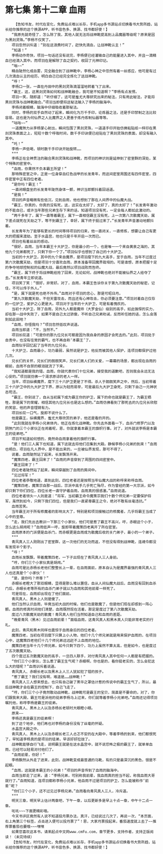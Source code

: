# 第七集 第十二章 血雨
        【告知书友，时代在变化，免费站点难以长存，手机app多书源站点切换看书大势所趋，站长给你推荐的这个换源APP，听书音色多、换源、找书都好使！】
       “我原先就奇怪了，怎么除了我，其他人就无法将战神靴提高到上品魔器等级呢？原来是因为黑剡灵珠。”李杨不仅笑了。
       项羽忽然训斥道：“别在这浪费时间了，赶快先滴血，让战神靴认主！”
       “知道！”
       李杨动作奇快，项羽一句话还没有说完，李杨便已经灌输自己的能量进入其中，并且一滴精血已经滴入其中。而项羽在是解除了血之契约，收回了元神印记。
       “嗡~~”
       精血陡然化成血雾，完全融合到了战神靴中，李杨心神之中忽然有着一丝感应，他可是有过几次滴血认主的经历，明白自己已经完全炼化了这战神靴。
       “呼！”
       李杨口一张，一直在丹田中的黑剡灵珠滴溜溜地转着飞了出来。
       “霸王，这，这黑剡灵珠如何和战神靴融合，我可是不知道啊？”李杨有点发愣。
       项羽一笑，随即道：“听仔细了，这可是蚩尤大尊研究出来的秘法，只有用此秘法，才能将黑剡灵珠与战神靴融合。”项羽当即便将这秘法输入了李杨的脑海中。
       李杨闭着眼睛，脑海中仔细吸收着那秘法。
       同时，李杨的双手自然动了起来，瞬间化为万千手印，论炼器之法，还是手印禁制之法比较容易。这也是为何仙界之人比魔界之人更善于炼丹炼制仙器等等。
       “咕咕~~”
       一道魔煞力从李杨掌心射出，瞬间包围了黑剡灵珠，一道道手印开始仿佛粘贴纸一样印在黑剡灵珠表面之上，短短十数个呼吸时间，数千手印诀便已经贴在了黑剡灵珠的表面，却没有融入其中。
       “吒！”
       李杨一声低喝，顿时数千手印诀开始旋转……
       ***
       李杨正在全神贯注的融合黑剡灵珠和战神靴，而项羽的神识则是延伸到了密室群的深处，某个特殊的密室中。
       “血雨，你果然不负本霸王所望！”
       那特殊密室之中，正是一位身穿血红色战甲的长发青年，而这间密室周围还有四件密室，四件密室中正有四位老者。
       “是你吗？霸王！”
       一直闭眼盘坐的长发青年陡然身体一颤，神识当即颤抖着回话道。
       “是我！”
       项羽的声音略微有些低沉，见到血雨，他也想到了那在人间界中的仙魔大战。
       “霸王，你真的，你真的没有死，这，这实在太好了，太好了，真的太好了！”长发青年激动的不能自已，或许当年那些兄弟生存下来的话，知道项羽没有死，一定会每人都如此激动的。
       “两千多年了，属下一直等着霸王，属下一直相信霸王没有死，上一次第八次散魔天劫，属下差点就死在天劫之下，等不到霸王了，幸好，属下终于挺过来了。”长发青年声音激动地颤抖着。
       长发青年为了能够有更长的时间等待项羽的归来，他一直闭关，一直修炼，想要让自己有更大的把握来渡劫。至于水晶宫，他也只是千年开启一次而已。
       项羽也有着丝丝的感动。
       “很好，血雨，当年本霸王十大护卫，你是最小的一个，也是唯一一个来自黄泉之海的，其他九个兄弟都死了，只剩下你一个了。”项羽似乎也想到了自己的十大护卫。
       当初的十大护卫，其中的九个来自魔界，是项羽麾下的九大高手，至于血雨，当年不过度过第六次散魔天劫，但是项羽十分喜欢血雨，原本准备带回魔界栽培的。可是谁想，原本把握十足的争夺地球控制权的仙魔大战，最后竟然以项羽战败而告终。
       “霸王，属下终于将战神靴给抢了回来，无论如何，战神靴也绝对不能被仙界之人给夺了去。”长发青年立即说道。
       项羽笑了笑：“很好，非常好。对了，血雨，本霸王告诉你关于第九次散魔天劫的秘密，记住，不可以传于外人。”
       “是，属下就是死也绝不外传。”血雨对于项羽的忠心，那是可昭日月。
       “第九次散魔天劫，不但天雷攻击，而且还有心神攻击，你必须要注意。”项羽对着自己仅存的一位护卫，爱护之心更是大。项羽对于当年的十大护卫，可是有着愧疚的。
       当初十大护卫，除了血雨，另外九人都是魔帅（大罗金仙）级别的高手，如此强悍的实力，却在那一战中失败了，如果不是自己太过骄傲，不听自己兄弟劝诫，反而听任她的话，怎么会落到如此田地？
       “血雨，你怪我吗？”项羽忽然低叹声说道。
       血雨当即道：“不，当然不。”
       项羽长叹道：“可是你的那九位兄长可都是因为我自身的原因才会死去的。”此刻，项羽处于自责中，也没有往常的霸气，也不再自称‘本霸王’了。
       血雨似乎回忆起了当年的九位兄长。
       十大护卫，血雨最小，功力最弱，虽然说是护卫，他反而被其他人保护，连项羽都保护过他几次。
       兄长们的关怀，兄长们的朗朗笑声，兄长们男人们的关爱，一幕幕的场景，都出现在血雨的眼前，血雨不自禁的眼泪就流了下来。
       “我知道都是我的错，血雨，你就代表你们十位兄弟，接受我的道歉吧，否则我会永远无法心安的。”项羽就仿佛一个渴求原谅的老人一样。
       当年，项羽纵横魔界，麾下三十六护卫更是了不得。杀人于朗朗笑声之中，然后，当初带着三十六护卫中的九大护卫下界，原以为轻而易举，可是最后九大护卫身死，只剩下自己一元神状态苟活。
       “霸王，你别说了，自从当初属下成为霸王你的护卫，属下的命也就是霸王了，为霸王牺牲，那是属下的荣耀，相信其他九位兄长也是这么想的。”血雨仿佛看到了那死去的九位兄长欣慰的笑容，他的声音铿锵有力。
       项羽长叹一口气，旋即不说什么了。
       他是霸王，纵横魔界，蚩尤大尊欣赏的弟子，他还是看的开的。
       “此刻我就在李杨小兄弟体内，他正在炼化战神靴。你先去外面看一下，血杀门修罗门以及阴煞门的三个小家伙正在闹着呢，恩，你就拿着本霸王的旗帜行事。对了，对外就说李杨是本霸王的徒弟吧。”
       项羽不知道如何想的，竟然命血雨拿着他的旗帜行事。
       “是！他们三人属下也知道，属下这就去将他们召集到大殿。静候李杨小兄弟的到来！”血雨也明白，项羽在凡人界中，是不能出来的，一旦被仙界发现，那可不得了。
       说着，血雨陡然站了起来，长发飘荡开来。
       “魔策四老，霸王回来了！”血雨的声音穿到了周围的四间密室中。
       “霸王回来了！”
       四位老者陡然站了起来，瞬间穿越到了血雨的房间中。
       “见过将军！”
       四位老者恭敬地道，直到此刻，四位老者还是按照当年仙魔大战的称呼来称呼血雨。
       “魔策四老，魔策宗自那一战后，宗派中高手几乎死亡殆尽，作为曾经的第一大宗派，如今却只剩下你们四位，四位长老一直守护着血雨，血雨真的很感激。”血雨说道。
       四位老者领头一人则是道：“将军，当初霸王命令魔策宗我们十数个师兄弟一定要保护将军，虽然到如今，只剩下我们四位，但是我们一直紧尊霸王之令，绝对不敢有丝毫违抗。”
       血雨苦笑。
       当年霸王对于所有修魔者的影响太大了，特别是和项羽接触过的修魔者，几乎将霸王当成了心中的至尊。
       “走，我们先出去教训一下那三个小家伙，他们可是惹了霸王不高兴，哼，赤眼这个小子，怎么这么胡闹呢？”血雨低声一哼，旋即带着魔策四老离开了所在密室。
       血雨原本的门派便是血杀门，而赤眼更是血雨成为散魔后收的关门弟子，最小的一个弟子。
       ***
       青风真人三人刚刚出了密室群，这一次他们的无功而返，不但没有得到战神靴，连魂令都没有发现半个影子。
       “呼！”
       血雨长发飘飘，带着魔策四老，一下子出现在了青风真人三人身前。
       “哼，你们三个小家伙真是胡闹。”
       血雨可是比赤杨长老他们整整长上一辈，在血雨面前，原本自认为是魔界最强的青风真人三人也还真是个‘小家伙’！
       “是，是你吗？师尊？”
       赤眼长老瞪大了那双眼睛，显得是那么难以置信，自从人间仙魔大战后，血雨没有回到血杀门后，赤眼长老等所有的血杀门弟子就以为血雨和其他前辈一样死了。
       可是现在，血雨却出现在了他们面前。
       青风真人、黑木上人则是傻了。
       他们当然认识血雨，毕竟当初大战的时候，他们也是散魔了，但是他们现在却感到一阵心颤。血雨的修真时间他们清楚，血雨既然现在活着，那定是度过了第八次散魔天劫。
       度过八次散魔天劫的散魔！青风真人他们当然知道自己和血雨的差距。
       “晚辈青风（黑木）见过血雨前辈！”面临血雨，这青风真人和黑木真人只能非常老实的行礼。
       此刻，青风和黑木同样也震惊于血雨身后的四位老者。
       魔策四老，当初在项羽麾下只算上小人物，他们十几个师兄弟就是用来保护血雨的，在项羽心中，这魔策四老他们十几个师兄弟远远赶不上血雨的地位。
       魔策四老当年十几个师兄弟，如今只剩下四个，功力上虽然不算太高，但是如今，也是度过了五次散魔天劫。
       四个度过五次散魔天劫的高手，一旦四人联手，对付青风真人其中任何一人都是有把握的。
       “你们三个小家伙，怎么惹了霸王生气呢？赤眼啊，你也是的，看你挺老实的，怎么会犯这么大的错呢？”血雨训斥着说道。
       青风真人、赤眼长老以及黑木上人三人犹如犯了错的孩子。
       “惹了霸王？我们没有啊，难道是……战神靴！”
       青风真人三人想来想去，也只有自己破了黑华之罩估计惹的传说中的霸王生气了，所以，最后战神靴才会在霸王的控制下，自己飞走了。
       “哼，你们三个小子竟然敢动战神靴，战神靴可是霸王的宝贝，简直是不要命的，对了，你们跟我来大殿，霸王可是派他的徒弟李杨马上过来，你们就等着李杨小兄弟吧。”血雨还记得项羽嘱托他，称呼李杨是霸王的徒弟。
       青风真人、黑木上人以及赤杨长老顿时大眼瞪小眼。
       原来——
       李杨还真是霸王的徒弟啊！
       到了这个地步，他们再也对李杨的身份没有了丝毫的怀疑。
       水晶宫大殿之中。
       青风真人、黑木上人以及赤眼长老三人忐忑不安的在大殿中，等着李杨的到来，他们都恨死了，早知道李杨真的是项羽的徒弟，早该好好拉拢了。
       战神靴能够自行飞走，说明霸王就是在这水晶宫中，就不说恐怖之极的霸王了，就单单血雨，已经可以轻易对付他们了。
       “血雨前辈，你好！”
       李杨飘然从外走了进来，此刻，战神靴变成最普通的马靴，有的只是最深沉的黑色，很是不起眼。
       “血雨，这就是本霸王的小兄弟！”项羽的声音传到了血雨的脑海中。
       血雨当即走了过来，道：“李杨兄弟，可别称我前辈，我血雨真的担当不起，称我血雨大哥就行了。”血雨知道，连项羽都称李杨小兄弟，他血雨不过是项羽的护卫，怎么能被称作‘前辈’呢？
       “你们三个小子，还不过见过李杨兄弟。”血雨看向青风真人三人，冷斥道。
       ***
       明天三章，明天早上估计两章吧，下午一章，以后更新多是早上十点一章，中午十二点一章。
       吼吼~~~下面更精彩哦。
       今天书评区竟然有人说不知道投月票办法，真汗，已经说过几次了，再说一次，“本页面，右上角第三个标签，点击进入便可以投月票了”！恩，大家月票投起来，番茄速度就上去了~~推荐票番茄也要哦~~~嘿嘿
       如果您喜欢这本书，请来起点中文网www.cmFu.com，章节更多，支持作者，支持正版阅读！（未完待续）
       【告知书友，时代在变化，免费站点难以长存，手机app多书源站点切换看书大势所趋，站长给你推荐的这个换源APP，听书音色多、换源、找书都好使！】